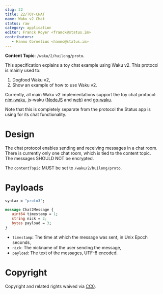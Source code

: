 ```yaml
---
slug: 22
title: 22/TOY-CHAT
name: Waku v2 Chat
status: raw
category: application
editor: Franck Royer <franck@status.im>
contributors:
   - Hanno Cornelius <hanno@status.im>
---
```


**Content Topic**: `/waku/2/huilong/proto`.

This specification explains a toy chat example using Waku v2.
This protocol is mainly used to:

1. Dogfood Waku v2,
2. Show an example of how to use Waku v2.

Currently, all main Waku v2 implementations support the toy chat protocol:
[nim-waku](https://github.com/status-im/nim-waku/blob/master/examples/v2/chat2.nim),
js-waku ([NodeJS](https://github.com/status-im/js-waku/tree/main/examples/cli-chat) and [web](https://github.com/status-im/js-waku/tree/main/examples/web-chat))
and [go-waku](https://github.com/status-im/go-waku/tree/master/examples/chat2).

Note that this is completely separate from the protocol the Status app is using for its chat functionality.

# Design

The chat protocol enables sending and receiving messages in a chat room.
There is currently only one chat room, which is tied to the content topic.
The messages SHOULD NOT be encrypted.

The `contentTopic` MUST be set to `/waku/2/huilong/proto`.

# Payloads

```protobuf
syntax = "proto3";

message Chat2Message {
   uint64 timestamp = 1;
   string nick = 2;
   bytes payload = 3;
}
```

- `timestamp`: The time at which the message was sent, in Unix Epoch seconds,
- `nick`: The nickname of the user sending the message,
- `payload`: The text of the messages, UTF-8 encoded.

# Copyright

Copyright and related rights waived via [CC0](https://creativecommons.org/publicdomain/zero/1.0/).
